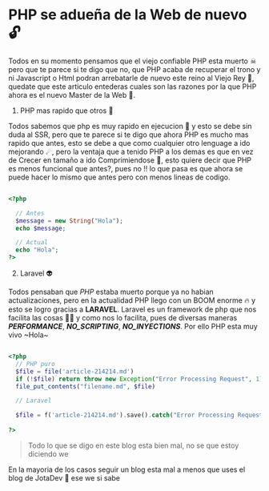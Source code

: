 <Tags>
  <Badge title="html" tag="html"/>
  <Badge title="php" tag="php"/>
  <Badge title="dev" tag="dev"/>
</Tags>

# PHP se adueña de la Web de nuevo 🔓

<Author text="Updated: March 21, 24">

Todos en su momento pensamos que el viejo confiable PHP esta muerto ☠ pero que te parece si te digo que no, que PHP acaba de recuperar el trono y ni Javascript o Html podran arrebatarle de nuevo este reino al Viejo Rey 🌟, quedate que este articulo entederas cuales son las razones por la que PHP ahora es el nuevo Master de la Web 🔺.

1. PHP mas rapido que otros 🚓

Todos sabemos que php es muy rapido en ejecucion 🔦 y esto se debe sin duda al SSR, pero que te parece si te digo que ahora PHP es mucho mas rapido que antes, esto se debe a que como cualquier otro lenguage a ido mejorando ☄, pero la ventaja que a tenido PHP a los demas es que en vez de Crecer en tamaño a ido Comprimiendose 🔹, esto quiere decir que PHP es menos funcional que antes?, pues no !! lo que pasa es que ahora se puede hacer lo mismo que antes pero con menos lineas de codigo.

``` php

<?php

  // Antes
  $message = new String("Hola");
  echo $message;

  // Actual
  echo "Hola";
?>

```

2. Laravel 👽

Todos pensaban que *PHP* estaba muerto porque ya no habian actualizaciones, pero en la actualidad PHP llego con un BOOM enorme 🔥 y esto se logro gracias a **LARAVEL**. Laravel es un framework de php que nos facilita las cosas 💑🏽 y como nos lo facilita, pues de diversas maneras ***PERFORMANCE***, ***NO_SCRIPTING***, ***NO_INYECTIONS***. Por ello PHP esta muy vivo ~Hola~

```php

<?php
  // PHP puro
  $file = file('article-214214.md')
  if (!$file) return throw new Exception("Error Processing Request", 1);
  file_put_contents("filename.md", $file)

  // Laravel

  $file = f('article-214214.md').save().catch("Error Processing Request", 1)
  
?>

```

> Todo lo que se digo en este blog esta bien mal, no se que estoy diciendo we

En la mayoria de los casos seguir un blog esta mal a menos que uses el blog de JotaDev 💽  ese we si sabe
